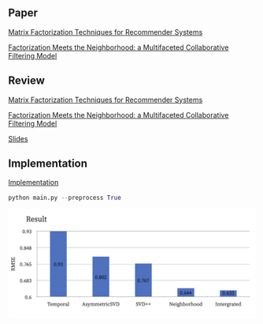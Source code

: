 
## Paper 
[Matrix Factorization Techniques for Recommender Systems](https://datajobs.com/data-science-repo/Recommender-Systems-%5BNetflix%5D.pdf)

[Factorization Meets the Neighborhood: a Multifaceted Collaborative Filtering Model](https://dl.acm.org/doi/10.1145/1401890.1401944)

## Review 
[Matrix Factorization Techniques for Recommender Systems](https://velog.io/@sangwu99/Matrix-Factorization-Techniques-for-Recommender-Systems-IEEE-2009)

[Factorization Meets the Neighborhood: a Multifaceted Collaborative Filtering Model](https://velog.io/@sangwu99/Factorization-Meets-the-Neighborhood-a-Multifaceted-Collaborative-Filtering-Model-KDD-2008)

[Slides](.img/Netflix.pdf)

## Implementation 
[Implementation](./Netflix.ipynb)

```python
python main.py --preprocess True 
```

![result](./img/result.png)
